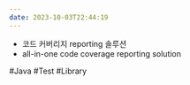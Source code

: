 ```yaml
---
date: 2023-10-03T22:44:19
---
```

- 코드 커버리지 reporting 솔루션
- all-in-one code coverage reporting solution

#Java 
#Test 
#Library 